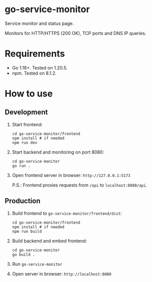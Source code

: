 # go-service-monitor
Service monitor and status page.

Monitors for HTTP/HTTPS (200 OK), TCP ports and DNS IP queries.

# Requirements

- Go 1.18+. Tested on 1.20.5.
- npm. Tested on 8.1.2.

# How to use

## Development

1. Start frontend:
	```
	cd go-service-monitor/frontend
	npm install # if needed
	npm run dev
	```

2. Start backend and monitoring on port 8080:
	```
	cd go-service-monitor
	go run .
	```

3. Open frontend server in browser: `http://127.0.0.1:5173`

	P.S.: Frontend proxies requests from `/api` to `localhost:8080/api`.

## Production

1. Build frontend to `go-service-monitor/frontend/dist`:
	```
	cd go-service-monitor/frontend
	npm install # if needed
	npm run build
	```

2. Build backend and embed frontend:
	```
	cd go-service-monitor
	go build .
	```

3. Run `go-service-monitor`
4. Open server in browser: `http://localhost:8080`